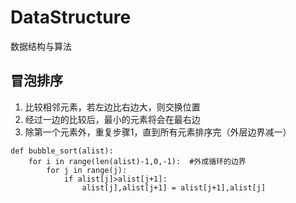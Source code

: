 # DataStructure
数据结构与算法

## 冒泡排序
1. 比较相邻元素，若左边比右边大，则交换位置
2. 经过一边的比较后，最小的元素将会在最右边
3. 除第一个元素外，重复步骤1，直到所有元素排序完（外层边界减一）

```
def bubble_sort(alist):
    for i in range(len(alist)-1,0,-1):  #外成循环的边界
        for j in range(j):
            if alist[j]>alist[j+1]:
                alist[j],alist[j+1] = alist[j+1],alist[j]
```